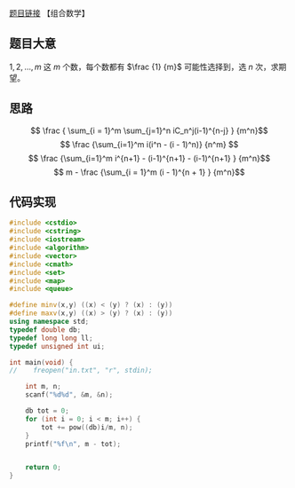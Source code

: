 [题目链接](http://codeforces.com/problemset/problem/453/A)
【组合数学】

## 题目大意
$1, 2, \dots, m$ 这 $m$ 个数，每个数都有 $\frac {1} {m}$ 可能性选择到，选 $n$ 次，求期望。

## 思路
$$ \frac { \sum_{i = 1}^m \sum_{j=1}^n iC_n^j(i-1)^{n-j} } {m^n}$$
$$ \frac {\sum_{i=1}^m i(i^n -  (i - 1)^n)} {n^m} $$
$$ \frac {\sum_{i=1}^m i^{n+1} - (i-1)^{n+1} - (i-1)^{n+1} } {m^n}$$
$$ m - \frac {\sum_{i = 1}^m (i - 1)^{n + 1} } {m^n}$$


## 代码实现
```cpp
#include <cstdio>
#include <cstring>
#include <iostream>
#include <algorithm>
#include <vector>
#include <cmath>
#include <set>
#include <map>
#include <queue>

#define minv(x,y) ((x) < (y) ? (x) : (y))
#define maxv(x,y) ((x) > (y) ? (x) : (y))
using namespace std;
typedef double db;
typedef long long ll;
typedef unsigned int ui;

int main(void) {
//    freopen("in.txt", "r", stdin);

    int m, n;
	scanf("%d%d", &m, &n);

    db tot = 0;
    for (int i = 0; i < m; i++) {
    	tot += pow((db)i/m, n);
	}
	printf("%f\n", m - tot);


	return 0;
}
```
